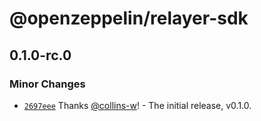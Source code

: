 # @openzeppelin/relayer-sdk

## 0.1.0-rc.0

### Minor Changes

- [`2697eee`](https://github.com/OpenZeppelin/openzeppelin-relayer-sdk/commit/2697eeef0e5e216244cf60d059584907d96d8e60) Thanks [@collins-w](https://github.com/collins-w)! - The initial release, v0.1.0.

